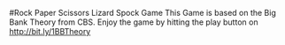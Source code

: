 #Rock Paper Scissors Lizard Spock Game
This Game is based on the Big Bank Theory from CBS. 
Enjoy the game by hitting the play button on 
http://bit.ly/1BBTheory
